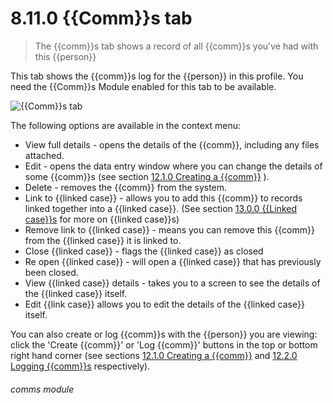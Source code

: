 # 8.11.0    {{Comm}}s tab

> The {{comm}}s tab shows a record of all {{comm}}s you've had with this {{person}} 

This tab shows the {{comm}}s log for the {{person}} in this profile. You need the {{Comm}}s Module enabled for this tab to be available.

![{{Comm}}s tab]({{imgpath}}52a.png)

The following options are available in the context menu:

  * View full details - opens the details of the {{comm}}, including any files attached.
  * Edit - opens the data entry window where you can change the details of some {{comm}}s (see section [12.1.0  Creating a {{comm}}](/help/index/v/{{version}}/p/12.1.0) ).
 * Delete - removes the {{comm}} from the system.
  * Link to {{linked case}} - allows you to add this {{comm}} to records linked together into a {{linked case}}. (See section [13.0.0  {{Linked case}}s](/help/index/v/{{version}}/p/13.0.0) for more on {{linked case}}s)
  * Remove link to {{linked case}} - means you can remove this {{comm}} from the {{linked case}} it is linked to.
 * Close {{linked case}} - flags the {{linked case}} as closed
  * Re open {{linked case}} - will open a {{linked case}} that has previously been closed.
* View {{linked case}} details - takes you to a screen to see the details of the {{linked case}} itself.
* Edit {{link case}} allows you to edit the details of the {{linked case}} itself.

You can also create or log {{comm}}s with the {{person}} you are viewing: click the 'Create {{comm}}' or 'Log {{comm}}' buttons in the top or bottom right hand corner (see sections [12.1.0  Creating a {{comm}}](/help/index/v/{{version}}/p/12.1.0) and [12.2.0  Logging {{comm}}s](/help/index/v/{{version}}/p/12.2.0) respectively). 

###### comms module

